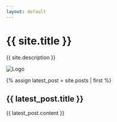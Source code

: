 ```yaml
---
layout: default
---
```


<div class="home">
  <h1>{{ site.title }}</h1>
  <p>{{ site.description }}</p>

  <!-- Add the logo image here -->
  <img src="{{ 'assets/images/lw-logo.png' | relative_url }}" alt="Logo" class="logo">

  {% assign latest_post = site.posts | first %}
  <article>
    <h2>{{ latest_post.title }}</h2>
    <div class="post-content">
      {{ latest_post.content }}
    </div>
  </article>
</div>

